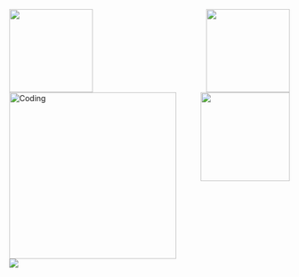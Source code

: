 <div>
<img align = 'left' height = '150' src = 'https://user-images.githubusercontent.com/102906132/163326777-aaeaf0c6-bab3-4fe9-af53-13b8e4dba311.png'>
<img align = 'right' height = '150' width = '150' src = 'https://user-images.githubusercontent.com/102906132/163293171-f7d17ed6-10bb-458c-bf8d-b3c3cac729f7.gif'>
</div> 

<div align = 'left'><img alt = 'Coding' width = '300' height = '300' src = 'https://user-images.githubusercontent.com/102906132/163227643-6b63bf7a-f02c-4d03-86f1-ca524596b4d2.gif'>
  
  <img align = 'right' width = '160' src = 'https://user-images.githubusercontent.com/102906132/163293251-dd6ec789-fc63-4dc8-8544-5c5344f9b825.jpg'>
</div>
<div><img src = 'https://metrics.lecoq.io/Ggy-king?template=classic&base.header=0&languages=1&stars=1&achievements=1&activity=1&notable=1&repositories=1&gists=1&repositories=100&repositories.batch=100&repositories.forks=false&repositories.affiliations=owner&languages.limit=8&languages.threshold=0%25&languages.colors=github&languages.aliases=c%2Cc%2B%2B%2Cjavasprit%2Chtml%2Ccss%2Cpython&languages.sections=most-used&languages.indepth=false&languages.analysis.timeout=15&languages.categories=markup%2C%20programming&languages.recent.categories=markup%2C%20programming&languages.recent.load=300&languages.recent.days=14&stars.limit=4&activity.limit=5&activity.load=300&activity.days=14&activity.visibility=all&activity.timestamps=false&activity.filter=all&achievements.threshold=C&achievements.secrets=true&achievements.display=detailed&achievements.limit=0&achievements.ignored=%E5%86%92%E9%99%A9%E8%80%85%2C%E7%BC%96%E7%A8%8B%E6%9C%BA%E5%99%A8%2C%E5%B0%8F%E6%AD%A6&notable.from=organization&notable.repositories=false&notable.indepth=true&notable.types=commit&config.timezone=Asia%2FShanghai&config.display=large'></div>
